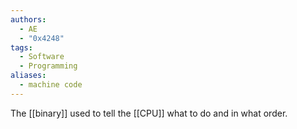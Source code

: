 ```yaml
---
authors:
  - AE
  - "0x4248"
tags:
  - Software
  - Programming
aliases:
  - machine code
---
```

The [[binary]] used to tell the [[CPU]] what to do and in what order.